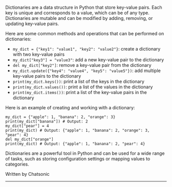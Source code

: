 Dictionaries are a data structure in Python that store key-value pairs. Each key is unique and corresponds to a value, which can be of any type. Dictionaries are mutable and can be modified by adding, removing, or updating key-value pairs.

Here are some common methods and operations that can be performed on dictionaries:

- `my_dict = {"key1": "value1", "key2": "value2"}`: create a dictionary with two key-value pairs
- `my_dict["key3"] = "value3"`: add a new key-value pair to the dictionary
- `del my_dict["key2"]`: remove a key-value pair from the dictionary
- `my_dict.update({"key4": "value4", "key5": "value5"})`: add multiple key-value pairs to the dictionary
- `print(my_dict.keys())`: print a list of the keys in the dictionary
- `print(my_dict.values())`: print a list of the values in the dictionary
- `print(my_dict.items())`: print a list of the key-value pairs in the dictionary

Here is an example of creating and working with a dictionary:

```
my_dict = {"apple": 1, "banana": 2, "orange": 3}
print(my_dict["banana"]) # Output: 2
my_dict["pear"] = 4
print(my_dict) # Output: {"apple": 1, "banana": 2, "orange": 3, "pear": 4}
del my_dict["orange"]
print(my_dict) # Output: {"apple": 1, "banana": 2, "pear": 4}
```

Dictionaries are a powerful tool in Python and can be used for a wide range of tasks, such as storing configuration settings or mapping values to categories.

Written by Chatsonic

---
